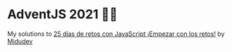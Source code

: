 # AdventJS 2021 🎄🎅

My solutions to [25 días de retos con JavaScript ¡Empezar con los retos!](https://adventjs.dev/) by [Midudev](https://github.com/midudev)
